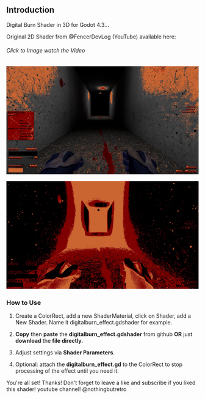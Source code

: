 ## Introduction

Digital Burn Shader in 3D for Godot 4.3...

Original 2D Shader from @FencerDevLog (YouTube) available here:
###### Click to Image watch the Video
[![Watch the video](https://github.com/mikecabral/Godot_4/blob/main/Shaders/DigitalBurn_Shader_3D/thumbnail.PNG)](https://www.youtube.com/watch?v=ut8rm1XRmo4)

![Alt text](https://github.com/mikecabral/Godot_4/blob/main/Shaders/DigitalBurn_Shader_3D/thumbnail2.PNG)



### How to Use

1. Create a ColorRect, add a new ShaderMaterial, click on Shader, add a New Shader. Name it digitalburn_effect.gdshader for example.

2. **Copy** then **paste** the **digitalburn_effect.gdshader** from github **OR** just **download** the **file directly**.

3. Adjust settings via **Shader Parameters**.

4. Optional: attach the **digitalburn_effect.gd** to the ColorRect to stop processing of the effect until you need it.

You're all set! Thanks!
Don't forget to leave a like and subscribe if you liked this shader!
youtube channel! @nothingbutretro